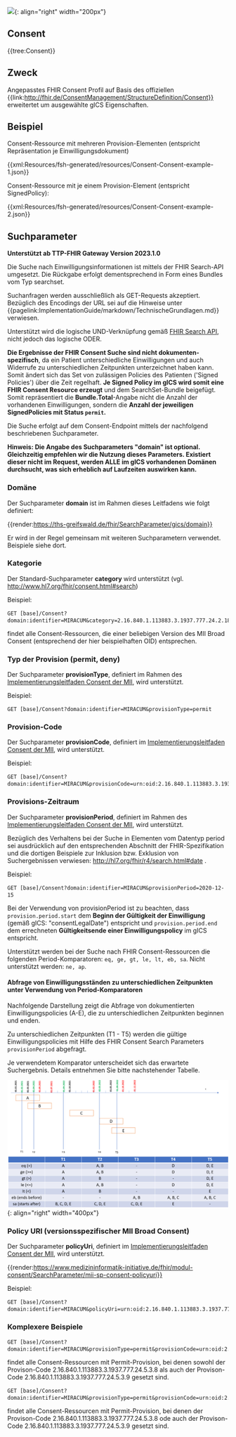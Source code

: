 ![](https://www.ths-greifswald.de/wp-content/uploads/2019/01/Design-Logo-THS-deutsch-271-padding.png){: align="right" width="200px"}
## Consent

{{tree:Consent}}

## Zweck
Angepasstes FHIR Consent Profil auf Basis des offiziellen {{link:http://fhir.de/ConsentManagement/StructureDefinition/Consent}} erweitertet um ausgewählte gICS Eigenschaften.

## Beispiel

Consent-Ressource mit mehreren Provision-Elementen (entspricht Repräsentation je Einwilligungsdokument)

{{xml:Resources/fsh-generated/resources/Consent-Consent-example-1.json}}

Consent-Ressource mit je einem Provision-Element (entspricht SignedPolicy):

{{xml:Resources/fsh-generated/resources/Consent-Consent-example-2.json}}


## Suchparameter

**Unterstützt ab TTP-FHIR Gateway Version 2023.1.0**

Die Suche nach Einwilligungsinformationen ist mittels der FHIR Search-API umgesetzt. Die Rückgabe erfolgt dementsprechend in Form eines Bundles vom Typ searchset.

Suchanfragen werden ausschließlich als GET-Requests akzeptiert. Bezüglich des Encodings der URL sei auf die Hinweise unter {{pagelink:ImplementationGuide/markdown/TechnischeGrundlagen.md}} verwiesen.

Unterstützt wird die logische UND-Verknüpfung gemäß [FHIR Search API](http://hl7.org/fhir/r4/search.html), nicht jedoch das logische ODER.
                
**Die Ergebnisse der FHIR Consent Suche sind nicht dokumenten-spezifisch**, da ein Patient unterschiedliche Einwilligungen und auch Widerrufe zu unterschiedlichen Zeitpunkten unterzeichnet haben kann. Somit ändert sich das Set von zulässigen Policies des Patienten ('Signed Policies') über die Zeit regelhaft.
**Je Signed Policy im gICS wird somit eine FHIR Consent Resource erzeugt** und dem SearchSet-Bundle beigefügt. Somit repräsentiert die **Bundle.Total**-Angabe nicht die Anzahl der vorhandenen Einwilligungen, sondern die **Anzahl der jeweiligen SignedPolicies mit Status `permit`.**

<!--
Paging entsprechend der [FHIR Search API](http://hl7.org/fhir/r4/search.html) wird unterstützt, namentlich die link-Elemente im Bundle sowie die Parameter
* _count: (maximale) Anzahl der im Bundle enthaltenen Ressourcen
* _offset: fortlaufende Nummer der ersten im Bundle enthaltenen Ressource

Der Default-Offset ist 0.

Werden weder _count noch _offset angegeben, enthält das Bundle alle Ergebnisse.

Die reine Anzahl der Suchergebnisse ohne deren Übermittlung kann mit Hilfe des Parameters _summary=count abgefragt werden, vgl. http://www.hl7.org/fhir/r4/search.html#count .
-->

Die Suche erfolgt auf dem Consent-Endpoint mittels der nachfolgend beschriebenen Suchparameter.

**Hinweis: Die Angabe des Suchparameters "domain" ist optional. Gleichzeitig empfehlen wir die Nutzung dieses Parameters. Existiert dieser nicht im Request, werden ALLE im gICS vorhandenen Domänen durchsucht, was sich erheblich auf Laufzeiten auswirken kann.**

### Domäne
Der Suchparameter **domain** ist im Rahmen dieses Leitfadens wie folgt definiert:

{{render:https://ths-greifswald.de/fhir/SearchParameter/gics/domain}}

Er wird in der Regel gemeinsam mit weiteren Suchparametern verwendet. Beispiele siehe dort.

### Kategorie
Der Standard-Suchparameter **category** wird unterstützt (vgl. http://www.hl7.org/fhir/consent.html#search)

Beispiel:
```
GET [base]/Consent?domain:identifier=MIRACUM&category=2.16.840.1.113883.3.1937.777.24.2.184
```
findet alle Consent-Ressourcen, die einer beliebigen Version des MII Broad Consent (entsprechend der hier beispielhaften OID) entsprechen.

### Typ der Provision (permit, deny)
Der Suchparameter **provisionType**, definiert im Rahmen des [Implementierungsleitfaden Consent der MII](https://simplifier.net/guide/MedizininformatikInitiative-ModulConsent-ImplementationGuide/IGMIIKDSModulConsent/TechnischeImplementierung/FHIRProfile/Consent.guide.md?version=current), wird unterstützt.

Beispiel:
```
GET [base]/Consent?domain:identifier=MIRACUM&provisionType=permit
```

### Provision-Code
Der Suchparameter **provisionCode**, definiert im [Implementierungsleitfaden Consent der MII](https://simplifier.net/guide/MedizininformatikInitiative-ModulConsent-ImplementationGuide/IGMIIKDSModulConsent/TechnischeImplementierung/FHIRProfile/Consent.guide.md?version=current), wird unterstützt.

Beispiel:
```
GET [base]/Consent?domain:identifier=MIRACUM&provisionCode=urn:oid:2.16.840.1.113883.3.1937.777.24.5.3|2.16.840.1.113883.3.1937.777.24.5.3.8
```

### Provisions-Zeitraum
Der Suchparameter **provisionPeriod**, definiert im Rahmen des [Implementierungsleitfaden Consent der MII](https://simplifier.net/guide/MedizininformatikInitiative-ModulConsent-ImplementationGuide/IGMIIKDSModulConsent/TechnischeImplementierung/FHIRProfile/Consent.guide.md?version=current), wird unterstützt.

Bezüglich des Verhaltens bei der Suche in Elementen vom Datentyp period sei ausdrücklich auf den entsprechenden Abschnitt der FHIR-Spezifikation und die dortigen Beispiele zur Inklusion bzw. Exklusion von Suchergebnissen verwiesen: http://hl7.org/fhir/r4/search.html#date .

Beispiel:
```
GET [base]/Consent?domain:identifier=MIRACUM&provisionPeriod=2020-12-15
```
Bei der Verwendung von provisionPeriod ist zu beachten, dass 
`provision.period.start` dem **Beginn der Gültigkeit der Einwilligung** (gemäß gICS: "consentLegalDate") entspricht und 
`provision.period.end` dem errechneten **Gültigkeitsende einer Einwilligungspolicy** im gICS entspricht.

Unterstützt werden bei der Suche nach FHIR Consent-Ressourcen die folgenden Period-Komparatoren:  `eq, ge, gt, le, lt, eb, sa`. Nicht unterstützt werden: `ne, ap`.

#### Abfrage von Einwilligungsständen zu unterschiedlichen Zeitpunkten unter Verwendung von Period-Komparatoren

Nachfolgende Darstellung zeigt die Abfrage von dokumentierten Einwilligungspolicies (A-E), die zu unterschiedlichen Zeitpunkten beginnen und enden.

Zu unterschiedlichen Zeitpunkten (T1 - T5) werden die gültige Einwilligungspolicies mit Hilfe des FHIR Consent Search Parameters `provisionPeriod` abgefragt.

Je verwendetem Komparator unterscheidet sich das erwartete Suchergebnis. Details entnehmen Sie bitte nachstehender Tabelle.
                  

![](https://raw.githubusercontent.com/mosaic-hgw/ttp-fhir-ig/main/ImplementationGuide/media/PolicyStatus_TFCU_Consent_Suche.PNG){: align="right" width="400px"}




### Policy URI (versionsspezifischer MII Broad Consent)
Der Suchparameter **policyUri**, definiert im [Implementierungsleitfaden Consent der MII](https://simplifier.net/guide/MedizininformatikInitiative-ModulConsent-ImplementationGuide/IGMIIKDSModulConsent/TechnischeImplementierung/FHIRProfile/Consent.guide.md?version=current), wird unterstützt.

{{render:https://www.medizininformatik-initiative.de/fhir/modul-consent/SearchParameter/mii-sp-consent-policyuri}}

Beispiel:
```
GET [base]/Consent?domain:identifier=MIRACUM&policyUri=urn:oid:2.16.840.1.113883.3.1937.777.24.2.1791
```

### Komplexere Beispiele

```
GET [base]/Consent?domain:identifier=MIRACUM&provisionType=permit&provisionCode=urn:oid:2.16.840.1.113883.3.1937.777.24.5.3|2.16.840.1.113883.3.1937.777.24.5.3.8&provisionCode=urn:oid:2.16.840.1.113883.3.1937.777.24.5.3|2.16.840.1.113883.3.1937.777.24.5.3.9
```
findet alle Consent-Ressourcen mit Permit-Provision, bei denen sowohl der Provison-Code 2.16.840.1.113883.3.1937.777.24.5.3.8 als auch der Provison-Code 2.16.840.1.113883.3.1937.777.24.5.3.9 gesetzt sind.

```
GET [base]/Consent?domain:identifier=MIRACUM&provisionType=permit&provisionCode=urn:oid:2.16.840.1.113883.3.1937.777.24.5.3|2.16.840.1.113883.3.1937.777.24.5.3.8,provisionCode=urn:oid:2.16.840.1.113883.3.1937.777.24.5.3|2.16.840.1.113883.3.1937.777.24.5.3.9
```
findet alle Consent-Ressourcen mit Permit-Provision, bei denen der Provison-Code 2.16.840.1.113883.3.1937.777.24.5.3.8 ode auch der Provison-Code 2.16.840.1.113883.3.1937.777.24.5.3.9 gesetzt sind.



